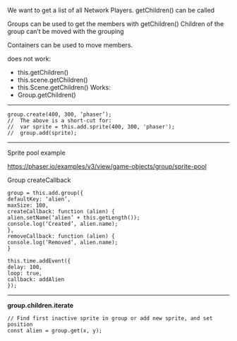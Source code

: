 We want to get a list of all Network Players. getChildren() can be called

Groups can be used to get the members with getChildren()
Children of the group can’t be moved with the grouping

Containers can be used to move members.

does not work:

- this.getChildren()
- this.scene.getChildren()
- this.Scene.getChildren()
  Works:
- Group.getChildren()

---

```
group.create(400, 300, ‘phaser’);
//  The above is a short-cut for:
//  var sprite = this.add.sprite(400, 300, 'phaser');
//  group.add(sprite);
```

---

Sprite pool example

https://phaser.io/examples/v3/view/game-objects/group/sprite-pool

Group createCallback

```
group = this.add.group({
defaultKey: ‘alien’,
maxSize: 100,
createCallback: function (alien) {
alien.setName(‘alien’ + this.getLength());
console.log(‘Created’, alien.name);
},
removeCallback: function (alien) {
console.log(‘Removed’, alien.name);
}
```

```
this.time.addEvent({
delay: 100,
loop: true,
callback: addAlien
});
```

---

**group.children.iterate**

```
// Find first inactive sprite in group or add new sprite, and set position
const alien = group.get(x, y);
```
